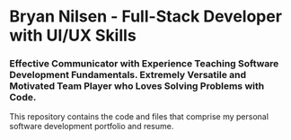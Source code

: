 # Bryan Nilsen - Full-Stack Developer with UI/UX Skills

### Effective Communicator with Experience Teaching Software Development Fundamentals. Extremely Versatile and Motivated Team Player who Loves Solving Problems with Code.

This repository contains the code and files that comprise my personal software development portfolio and resume.
